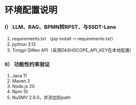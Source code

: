 # 环境配置说明
### Ⅰ） LLM、RAG、BPMN转RPST、与SSDT-Lane
1. requirements.txt （pip install -r requirements.txt）
2. python 3.12
3. Tongyi QWen API（采用DASHSCOPE_API_KEY在本地配置）

### Ⅱ） 功能性约束验证
1. Java 11
2. Maven 3
3. Node.js 20
4. Npm 10
5. NuSMV 2.6.0，并添加到path